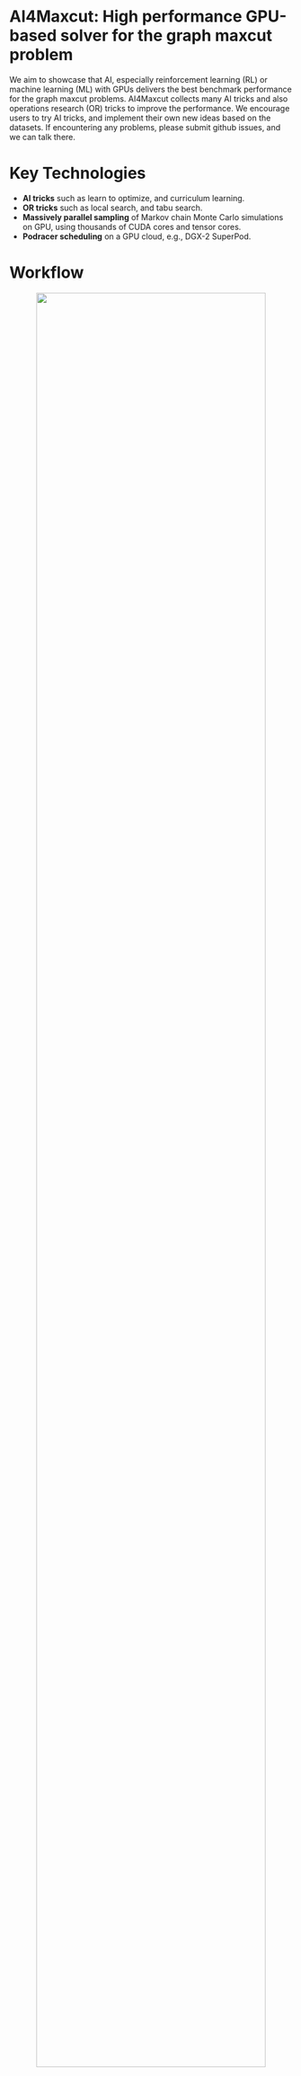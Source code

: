 # AI4Maxcut: High performance GPU-based solver for the graph maxcut problem

We aim to showcase that AI, especially reinforcement learning (RL) or machine learning (ML) with GPUs delivers the best benchmark performance for the graph maxcut problems. AI4Maxcut collects many AI tricks and also operations research (OR) tricks to improve the performance. We encourage users to try AI tricks, and implement their own new ideas based on the datasets. If encountering any problems, please submit github issues, and we can talk there.

# Key Technologies
- **AI tricks** such as learn to optimize, and curriculum learning.
- **OR tricks** such as local search, and tabu search.
- **Massively parallel sampling** of Markov chain Monte Carlo simulations on GPU, using thousands of CUDA cores and tensor cores.
- **Podracer scheduling** on a GPU cloud, e.g., DGX-2 SuperPod.


# Workflow
<a target="\_blank">
	<div align="center">
		<img src=fig/work_flow.png width="90%"/>
	</div>
</a>  


## File Structure

```
AI4Maxcut
└──data
└──mcmc_sim
└──result
└──learn_to_anneal_x.py (ours)
└──gurobi.py
└──scip.py
└──random_walk.py
└──README.md
└──greedy.py
└──simulated_annealing.py
└──utils.py


```

## Datasets
 
1) [Gset](https://web.stanford.edu/~yyye/yyye/Gset/) is opened by Standford university, and is stored in the "data" folder of this repo. The number of nodes is from 800 to 10000. 
  
2) __Syn__ is the synthetic data obtained by calling the function generate_write in utils.py. The number of nodes is from 10 to 50000. The (partial) synthetic data is stored in the "data" folder of this repo. If users need all the synthetic data, please refer to [Google Drive](https://drive.google.com/drive/folders/1gkpndZPj09ew-s9IvrWEZvvCFDWzd7vL?usp=sharing) or [Baidu Wangpan](https://pan.baidu.com/s/11ljW8aS2IKE9fDzjSm5xVQ) (CODE hojh for China users). 
  
Take gset_14.txt as an example,

800 4694 # the number of nodes is 800, and the number of edges is 4694

1 7 1 # the edge connects node 1 and 7, and its weight is 1

1 10 1 # the edge connects node 1 and 10, and its weight is 1

...

### Generate synthetic data

If users want to generate a graph with n nodes and m edges, please use the function __generate_write__ in utils.py. It returns an adjacency matrix and a [networkx](https://networkx.org/documentation/stable/reference/introduction.html) graph, and the graph will be written to a file "syn_n_m.txt" in the folder "data". 

### Read data

We use the function __read_txt__ in utils.py to read the data, which returns a [networkx](https://networkx.org/documentation/stable/reference/introduction.html) graph. We can access the nodes and edges by graph.nodes and graph.edges, respectively. 


## Run algorithms

Format:
```
python xxx.py  # xxx.py is the file name of the algorithm
```

| Algorithm | File| 
|---|----------|
|learn_to_anneal_x (ours) | learn_to_anneal_x.py | 
|random walk | random_walk.py | 
| greedy | greedy.py | 
| simulated annealing| simulated_annealing.py | 


## Benchmarks


* Learning to branch
  
[code](https://github.com/cwfparsonson/retro_branching/tree/master) 2023 AAAI Reinforcement Learning for Branch-and-Bound Optimisation using Retrospective Trajectories 

[code](https://github.com/ds4dm/branch-search-trees) 2021 AAAI Parameterizing Branch-and-Bound Search Trees to Learn Branching Policies

* Learning to cut

[code](https://github.com/Wenbo11/learntocut) 2020 ICML Reinforcement learning for integer programming: Learning to cut


* AI-based heuristic
  
[code](https://github.com/Hanjun-Dai/graph_comb_opt)  (greedy) 2017 NeurIPS Learning Combinatorial Optimization Algorithms over Graphs

[code](https://github.com/optsuite/MCPG) (local search) 2023, A Monte Carlo Policy Gradient Method with Local Search for Binary Optimization


* Classical methods
  - Random walk
  - Greedy
  - $\epsilon$-greedy
  - Simulated annealing
  - Local search
  - Beam search
  - Tabu search
  - Branch-and-bound
  - Cutting plane


## Solvers to Compare with

[Gurobi](https://www.gurobi.com/) is the state-of-the-art solver. The license is required, and professors/students at universities can obtain the __academic license for free__. We recommend to use Gurobi if users have licenses, since its performance is the best.

[SCIP](https://www.scipopt.org/index.php#welcome) is a well-known open-source solver, and its simplex is commonly used in "learn to branch/cut". If users do not have Gurobi licenses, SCIP is a good choice since it is __open-source and free__. Although its performance is not as good as Gurobi, we recommend to use SCIP if users do not have Gurobi licenses. 


## Other Solvers

[COPT](https://www.copt.de/): a mathematical optimization solver for large-scale problems.

[CPLEX](https://www.ibm.com/products/ilog-cplex-optimization-studio/cplex-optimizer): a high-performance mathematical programming solver for linear programming, mixed integer programming, and quadratic programming.

[Xpress](https://www.fico.com/en/products/fico-xpress-optimization): an extraordinarily powerful, field-installable Solver Engine.

[BiqMac](https://biqmac.aau.at/): a solver only for binary quadratic or maxcut. Users should upload txt file, but the response time is not guaranteed. If users use it, we recommend to [download](https://biqmac.aau.at/) the sources and run it by local computers. 


## Store Results 

Results will be written to a file result.txt in the folder "result". The first column is the node, and the second column is the label of classified set. For example, 

1 2  # node 1 in set 2

2 1  # node 2 in set 1

3 2  # node 3 in set 2

4 1  # node 4 in set 1

5 2  # node 5 in set 2

The filename of the results follows the principle: the last number denotes the running duration (seconds). Take syn_10_21_1800.txt as an example, it is solution of syn_10_21.txt, and the running duration is 1800 seconds. Take gset_14_1800.txt as an example, it is solution of gset_14.txt, and the running duration is 1800 seconds. 

If using Gurobi or SCIP, the generated files have their own formats (e.g., result.lp and result.sol) for easy check, which are very different from that by running our algorithms. 

The partial results are stored in the folder "result" in this repo. All the results are stored in [Google Drive](https://drive.google.com/drive/folders/1gkpndZPj09ew-s9IvrWEZvvCFDWzd7vL?usp=sharing) or [Baidu Wangpan](https://pan.baidu.com/s/11ljW8aS2IKE9fDzjSm5xVQ) (CODE: hojh for China users).  

## Performance
In the following experiments, we use GPU during training by default. 

When use solvers, "gap" is calculated based on the objective of its solution and the best bound. When we use our method, "gap_best" is calculated based on the objective of our solution and the best one over other methods. To distinguish them, we use "gap_best" for our method. gap_best = $\frac{obj - obj*} { obj*}$, where $obj$ is the objective value of our method, and $obj*$ is the best objective value over all comparison methods. Therefore, we see that the solution of solvers may be better than ours, but the "gap" of solvers is larger than "gap_best" of our method, which is caused by different calculations.

1) __Gset__

[Gset](https://web.stanford.edu/~yyye/yyye/Gset/) is opened by Stanford university. 

| graph | #nodes| #edges | BLS | DSDP | KHLWG | RUN-CSP | PI-GNN | Gurobi (0.5 h) | Gap | Gurobi (1 h) |Gap | Gurobi (10 h) |Gap | Ours | Gap_best | 
|---|----------|----|---|-----|-----|--------|----------|------| ---| ---| ----|----| ---| ----|----|
|G14 | 800 | 4694 | __3064__| | 2922 | 3061 | 2943  |3034 | 4.15%|3042| 3.61\%|3046|3.22\%| 3029 | 1.14\%|
|G15 | 800 | 4661 | __3050__ | 2938 | __3050__ | 2928 | 2990  | 3016| 4.31%|3033|3.33\%| 3034| 3.07\%| 2995 | 1.80\% | 
|G22 | 2000 | 19990 |__13359__ | 12960 | __13359__ | 13028 | 13181  |13062 |37.90%|13129| 28.94\%|13159| 21.83\%| 13167 |  1.44\% | 
|G49 | 3000 | 6000 | __6000__ | __6000__ | __6000__ | __6000__ | 5918  |__6000__ |0|__6000__ |0| __6000__ |0 | 5790|  3.50\% | 
|G50 | 3000 | 6000 | __5880__ | __5880__ | __5880__ | __5880__ | 5820  |__5880__|0|__5880__|0| __5880__|0 | 5720|  2.72\% | 
|G55 | 5000 | 12468 | __10294__ | 9960 | 10236 | 10116 | 10138  | 10103 | 15.39\%|10103| 11.92\%|10103 | 10.69\%  |10017 |  2.69\% | 
|G70 | 10000 | 9999 |__9541__ | 9456 | 9458 | - | 9421  | 9489 | 2.41\% |9490|2.26\%| 9580| 0.96\% |9358 | 1.92\% | 



2) __Syn__ 

We use the whole synthetic data. For graphs with n nodes, there are 5 datasets, and we run once for each dataset, and finally calcualte the average and standard deviation for the objective values. 

In the following table, the first row illustrates the limited time for solvers. The average running duration is exactly the limited time if we do not write the average duration. We see that, when the number of nodes is not larger than 100, the optimal solutions are obtained, and the average running duraton is much less than 0.5 hour. The inference time of our method is less than 0.001 second.
 

|Datasets |Gurobi (0.5 h)| Gap |Gurobi (1 h) | Gap |Gurobi (1.5 h) |Gap |Ours|Gap_best |
|-------|------|----| ---- |------|----| ---- |---- |--|
|syn_10   | 17.40 $\pm$ 0.80 (0.004s) | 0| 17.40 $\pm$ 0.80 (0.004s)| 0 | 17.40 $\pm$ 0.80 (0.004s)| 0| $\pm$  | |  
|syn_50   | 134.20 $\pm$ 2.04 (0.30s)  | 0| 134.20 $\pm$ 2.04 (0.30s)| 0  | 134.20 $\pm$ 2.04 (0.30s)| 0|  $\pm$   |  |  
|syn_100  |  337.20 $\pm$ 2.71 (289.99s) |0 | 337.20 $\pm$ 2.71 (289.99s)| 0 | 337.20 $\pm$ 2.71 (289.99s)| 0|  $\pm$ |   |  
|syn_300   | 1403.80 $\pm$ 7.44 (1800s)  | 9.58\%| 1404.00 $\pm$ 7.54 (3600s) | 9.18\%  | $\pm$ (5400s)| \%|   $\pm$   |  |  
|syn_500   |  2474.00 $\pm$ 13.89 (1800s)  | 13.93\%| 2475.40 $\pm$ 15.00 (3600s)| 13.86\%  | $\pm$ (5400s)| \%|   $\pm$   |  |  
|syn_700   |  2849.60 $\pm$ 14.08 (1800s)  | 13.55\%| 2852.2 $\pm$ 14.30 (3600s) | 13.26\%  | $\pm$ (5400s)| \%|   $\pm$   |  |  
|syn_900   |  3622.20 $\pm$ 11.84 (1800s)  | 14.32\% | 3624.00 $\pm$ 9.86 (3600s) | 13.88\%   | $\pm$ (5400s)| \%|   $\pm$   |  |  
|syn_1000  |  4435.80 $\pm$ 18.14 (1800s)  | 15.95%| 4437.8 $\pm$ 16.85 (3600s) |  15.59\%   | $\pm$ (5400s)| \%|   $\pm$   |  |  
|syn_3000  |  17111.00 $\pm$ 16.70 (1800s)  | 36.49\% | 17145.00 $\pm$ 33.60 (3600s) | 32.73\%  | $\pm$ (5400s)| \%|   $\pm$   |  |  
|syn_5000  |  30376.60 $\pm$ 243.14 (1800s)  | 54.83\% | 30500.80 $\pm$ 223.32 (3600s) | 52.17\%  | $\pm$ (5400s)| \%|   $\pm$   |  |  
|syn_7000  |  46978.60 $\pm$ 746.83 (1800s)  | 61.00\% | 47460.00 $\pm$ 473.76 (3600s) |  56.87\%  | $\pm$ (5400s)| \%|   $\pm$   |  |  
|syn_9000  |  57730.20 $\pm$ 502.51 (1800s)  | 60.30\% | 57730.20 $\pm$ 502.51 (3600s) | 60.00\%  | $\pm$ (5400s)| \%|   $\pm$   |  |  
|syn_10000 |  60768.40 $\pm$ 585.41 (1800s)  | 59.54\% | 60768.40 $\pm$ 585.41 (3600s) |  58.67\%  | $\pm$ (5400s)| \%|   $\pm$   |  |  



## Finished
- [x] Maxcut
## TODO
- [ ] Learning greedy



## Related Websites
+ [RLSolver](https://github.com/AI4Finance-Foundation/RLSolver)
+ [Benchmarks for optimization softwre](http://plato.asu.edu/bench.html)

